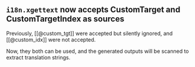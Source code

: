 ## `i18n.xgettext` now accepts CustomTarget and CustomTargetIndex as sources

Previously, [[@custom_tgt]] were accepted but silently ignored, and
[[@custom_idx]] were not accepted.

Now, they both can be used, and the generated outputs will be scanned to extract
translation strings.

